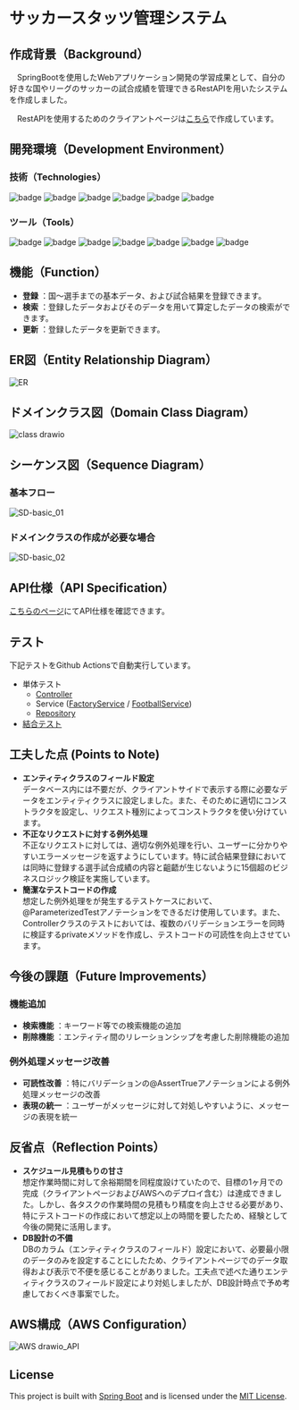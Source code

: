 # サッカースタッツ管理システム

## 作成背景（Background）
　SpringBootを使用したWebアプリケーション開発の学習成果として、自分の好きな国やリーグのサッカーの試合成績を管理できるRestAPIを用いたシステムを作成しました。

　RestAPIを使用するためのクライアントページは[こちら](https://github.com/AijiY/StatsManagement_react)で作成しています。

## 開発環境（Development Environment）
### 技術（Technologies）
![badge](https://img.shields.io/badge/Java-21.0.4-ED8B00?logo=openjdk&logoColor=white)
![badge](https://img.shields.io/badge/SpringBoot-3.3.3-6DB33F?logo=spring&logoColor=white)
![badge](https://img.shields.io/badge/MySQL-8.0.39-4479A1?logo=mysql&logoColor=white)
![badge](https://img.shields.io/badge/MyBatis-%23DC382D?logoColor=white)
![badge](https://img.shields.io/badge/Junit5-%2325A162?logo=junit5&logoColor=white)
![badge](https://img.shields.io/badge/H2-2.3.232-007396?logo=h2&logoColor=white)

### ツール（Tools）
![badge](https://img.shields.io/badge/IntelliJ_IDEA-2024.1.4-%23000000?logo=intellijidea&logoColor=white)
![badge](https://img.shields.io/badge/GitHub-%23181717?logo=github&logoColor=white)
![badge](https://img.shields.io/badge/GitHub_Actions-%232088FF?logo=githubactions&logoColor=white)
![badge](https://img.shields.io/badge/Swagger-%2385EA2D?logo=swagger&logoColor=white)
![badge](https://img.shields.io/badge/dbdiagram.io-007ACC?logo=appveyor&logoColor=white)
![badge](https://img.shields.io/badge/draw.io-FB9D3A?logo=diagramsdotnet&logoColor=white)
![badge](https://img.shields.io/badge/PlantUML-8A2BE2?logo=plantuml&logoColor=white)


## 機能（Function）
- **登録** ：国～選手までの基本データ、および試合結果を登録できます。
- **検索** ：登録したデータおよびそのデータを用いて算定したデータの検索ができます。
- **更新** ：登録したデータを更新できます。

## ER図（Entity Relationship Diagram）
![ER](https://github.com/user-attachments/assets/8e310671-12a8-461a-9374-a7c6b02d1bb0)

## ドメインクラス図（Domain Class Diagram）
![class drawio](https://github.com/user-attachments/assets/664902e6-9c00-461c-b34d-26dd21d2ac57)

## シーケンス図（Sequence Diagram）
### 基本フロー
![SD-basic_01](https://github.com/user-attachments/assets/700a3398-f952-4aba-8b5f-dffa3e713f3d)

### ドメインクラスの作成が必要な場合
![SD-basic_02](https://github.com/user-attachments/assets/ad1e86f3-9b66-476f-bb88-20753458ea5e)

## API仕様（API Specification）
[こちらのページ](http://54.248.239.107:8080/swagger-ui/index.html#/)にてAPI仕様を確認できます。

## テスト
下記テストをGithub Actionsで自動実行しています。
- 単体テスト
  - [Controller](https://github.com/AijiY/FootballStatsManagement/blob/main/src/test/java/football/StatsManagement/controller/FootballControllerTest.java)
  - Service ([FactoryService](https://github.com/AijiY/FootballStatsManagement/blob/main/src/test/java/football/StatsManagement/service/FactoryServiceTest.java) / [FootballService](https://github.com/AijiY/FootballStatsManagement/blob/main/src/test/java/football/StatsManagement/service/FootballServiceTest.java))
  - [Repository](https://github.com/AijiY/FootballStatsManagement/blob/main/src/test/java/football/StatsManagement/repository/FootballRepositoryTest.java)
- [結合テスト](https://github.com/AijiY/FootballStatsManagement/blob/main/src/test/java/football/StatsManagement/FootballIntegrationTest.java)

## 工夫した点 (Points to Note)
- **エンティティクラスのフィールド設定**<br>
データベース内には不要だが、クライアントサイドで表示する際に必要なデータをエンティティクラスに設定しました。また、そのために適切にコンストラクタを設定し、リクエスト種別によってコンストラクタを使い分けています。
- **不正なリクエストに対する例外処理**<br>
不正なリクエストに対しては、適切な例外処理を行い、ユーザーに分かりやすいエラーメッセージを返すようにしています。特に試合結果登録においては同時に登録する選手試合成績の内容と齟齬が生じないように15個超のビジネスロジック検証を実施しています。
- **簡潔なテストコードの作成**<br>
想定した例外処理をが発生するテストケースにおいて、@ParameterizedTestアノテーションをできるだけ使用しています。また、Controllerクラスのテストにおいては、複数のバリデーションエラーを同時に検証するprivateメソッドを作成し、テストコードの可読性を向上させています。

## 今後の課題（Future Improvements）
### 機能追加
- **検索機能** ：キーワード等での検索機能の追加
- **削除機能** ：エンティティ間のリレーションシップを考慮した削除機能の追加

### 例外処理メッセージ改善
- **可読性改善** ：特にバリデーションの@AssertTrueアノテーションによる例外処理メッセージの改善
- **表現の統一** ：ユーザーがメッセージに対して対処しやすいように、メッセージの表現を統一

## 反省点（Reflection Points）
- **スケジュール見積もりの甘さ**<br>
想定作業時間に対して余裕期間を同程度設けていたので、目標の1ヶ月での完成（クライアントページおよびAWSへのデプロイ含む）は達成できました。しかし、各タスクの作業時間の見積もり精度を向上させる必要があり、特にテストコードの作成において想定以上の時間を要したため、経験として今後の開発に活用します。
- **DB設計の不備**<br>
DBのカラム（エンティティクラスのフィールド）設定において、必要最小限のデータのみを設定することにしたため、クライアントページでのデータ取得および表示で不便を感じることがありました。工夫点で述べた通りエンティティクラスのフィールド設定により対処しましたが、DB設計時点で予め考慮しておくべき事案でした。

## AWS構成（AWS Configuration）
![AWS drawio_API](https://github.com/user-attachments/assets/8e793e98-f7aa-4c99-be33-6115f9cd2a40)

## License
This project is built with [Spring Boot](https://spring.io/projects/spring-boot) and is licensed under the [MIT License](LICENSE).
